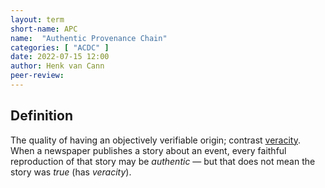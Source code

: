 ```yaml
---
layout: term
short-name: APC
name:  "Authentic Provenance Chain"
categories: [ "ACDC" ]
date: 2022-07-15 12:00
author: Henk van Cann
peer-review:
---
```


## Definition
The quality of having an objectively verifiable origin; contrast [veracity](veracity). When a newspaper publishes a story about an event, every faithful reproduction of that story may be *authentic* &mdash; but that does not mean the story was *true* (has *veracity*).